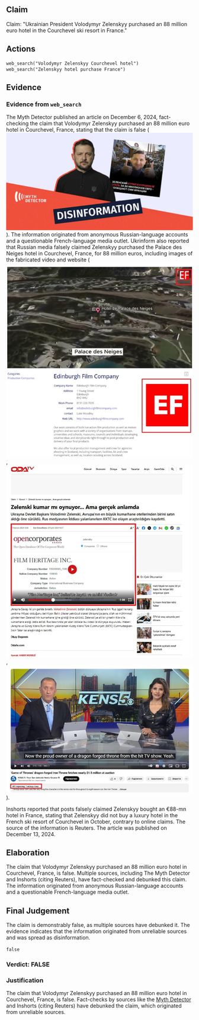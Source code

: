 ## Claim
Claim: "Ukrainian President Volodymyr Zelenskyy purchased an 88 million euro hotel in the Courchevel ski resort in France."

## Actions
```
web_search("Volodymyr Zelenskyy Courchevel hotel")
web_search("Zelenskyy hotel purchase France")
```

## Evidence
### Evidence from `web_search`
The Myth Detector published an article on December 6, 2024, fact-checking the claim that Volodymyr Zelenskyy purchased an 88 million euro hotel in Courchevel, France, stating that the claim is false (![image 5661](media/2025-08-29_20-33-1756499588-369749.jpg)). The information originated from anonymous Russian-language accounts and a questionable French-language media outlet. Ukrinform also reported that Russian media falsely claimed Zelenskyy purchased the Palace des Neiges hotel in Courchevel, France, for 88 million euros, including images of the fabricated video and website (![image 5669](media/2025-08-29_20-34-1756499660-968193.jpg), ![image 5671](media/2025-08-29_20-34-1756499664-548162.jpg), ![image 5682](media/2025-08-29_20-34-1756499670-519148.jpg)).

Inshorts reported that posts falsely claimed Zelenskyy bought an €88-mn hotel in France, stating that Zelenskyy did not buy a luxury hotel in the French ski resort of Courchevel in October, contrary to online claims. The source of the information is Reuters. The article was published on December 13, 2024.


## Elaboration
The claim that Volodymyr Zelenskyy purchased an 88 million euro hotel in Courchevel, France, is false. Multiple sources, including The Myth Detector and Inshorts (citing Reuters), have fact-checked and debunked this claim. The information originated from anonymous Russian-language accounts and a questionable French-language media outlet.


## Final Judgement
The claim is demonstrably false, as multiple sources have debunked it. The evidence indicates that the information originated from unreliable sources and was spread as disinformation.

`false`

### Verdict: FALSE

### Justification
The claim that Volodymyr Zelenskyy purchased an 88 million euro hotel in Courchevel, France, is false. Fact-checks by sources like the [Myth Detector](https://www.mythdetector.ge/en/article/zelensky-did-not-buy-hotel-courchevel) and Inshorts (citing Reuters) have debunked the claim, which originated from unreliable sources.
